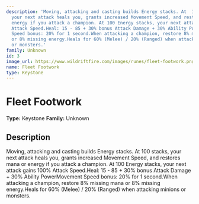 ```yaml
---
description: 'Moving, attacking and casting builds Energy stacks. At  100 stacks,
  your next attack heals you, grants increased Movement Speed, and restores mana or
  energy if you attack a champion. At 100 Energy stacks, your next attack gains 100%
  Attack Speed.Heal: 15 - 85 + 30% bonus Attack Damage + 30% Ability PowerMovement
  Speed bonus: 20% for 1 second.When attacking a champion, restore 8% missing mana
  or 8% missing energy.Heals for 60% (Melee) / 20% (Ranged) when attacking minions
  or monsters.'
family: Unknown
id: 3
image_url: https://www.wildriftfire.com/images/runes/fleet-footwork.png
name: Fleet Footwork
type: Keystone
---
```


# Fleet Footwork

**Type:** Keystone
**Family:** Unknown

## Description

Moving, attacking and casting builds Energy stacks. At  100 stacks, your next attack heals you, grants increased Movement Speed, and restores mana or energy if you attack a champion. At 100 Energy stacks, your next attack gains 100% Attack Speed.Heal: 15 - 85 + 30% bonus Attack Damage + 30% Ability PowerMovement Speed bonus: 20% for 1 second.When attacking a champion, restore 8% missing mana or 8% missing energy.Heals for 60% (Melee) / 20% (Ranged) when attacking minions or monsters.

